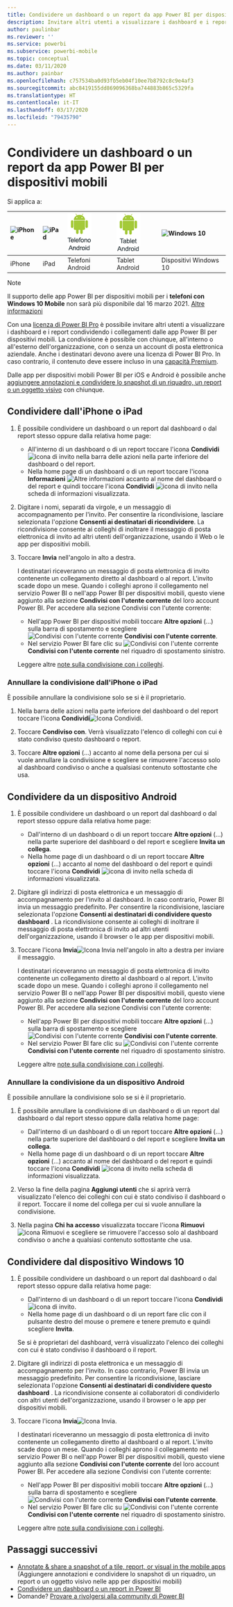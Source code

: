 ```yaml
---
title: Condividere un dashboard o un report da app Power BI per dispositivi mobili
description: Invitare altri utenti a visualizzare i dashboard e i report condividendo i collegamenti dalle app Power BI per dispositivi mobili. Come fare.
author: paulinbar
ms.reviewer: ''
ms.service: powerbi
ms.subservice: powerbi-mobile
ms.topic: conceptual
ms.date: 03/11/2020
ms.author: painbar
ms.openlocfilehash: c757534ba0d93fb5eb04f10ee7b8792c8c9e4af3
ms.sourcegitcommit: abc8419155dd869096368ba744883b865c5329fa
ms.translationtype: HT
ms.contentlocale: it-IT
ms.lasthandoff: 03/17/2020
ms.locfileid: "79435790"
---
```

# <a name="share-a-dashboard-or-report-from-the-power-bi-mobile-apps"></a>Condividere un dashboard o un report da app Power BI per dispositivi mobili
Si applica a:

| ![iPhone](./media/mobile-share-dashboard-from-the-mobile-apps/iphone-logo-50-px.png) | ![iPad](./media/mobile-share-dashboard-from-the-mobile-apps/ipad-logo-50-px.png) | ![Telefono Android](./media/mobile-share-dashboard-from-the-mobile-apps/android-phone-logo-50-px.png) | ![Tablet Android](./media/mobile-share-dashboard-from-the-mobile-apps/android-tablet-logo-50-px.png) | ![Windows 10](./media/mobile-share-dashboard-from-the-mobile-apps/win-10-logo-50-px.png) |
|:--- |:--- |:--- |:--- |:--- |
| iPhone |iPad |Telefoni Android |Tablet Android |Dispositivi Windows 10 |

>[!NOTE]
>Il supporto delle app Power BI per dispositivi mobili per i **telefoni con Windows 10 Mobile** non sarà più disponibile dal 16 marzo 2021. [Altre informazioni](https://go.microsoft.com/fwlink/?linkid=2121400)

Con una [licenza di Power BI Pro](../../service-features-license-type.md) è possibile invitare altri utenti a visualizzare i dashboard e i report condividendo i collegamenti dalle app Power BI per dispositivi mobili. La condivisione è possibile con chiunque, all'interno o all'esterno dell'organizzazione, con o senza un account di posta elettronica aziendale. Anche i destinatari devono avere una licenza di Power BI Pro. In caso contrario, il contenuto deve essere incluso in una [capacità Premium](../../service-premium-what-is.md).

Dalle app per dispositivi mobili Power BI per iOS e Android è possibile anche [aggiungere annotazioni e condividere lo snapshot di un riquadro, un report o un oggetto visivo](mobile-annotate-and-share-a-tile-from-the-mobile-apps.md) con chiunque. 

## <a name="share-from-your-iphone-or-ipad"></a>Condividere dall'iPhone o iPad

1. È possibile condividere un dashboard o un report dal dashboard o dal report stesso oppure dalla relativa home page:
    *  All'interno di un dashboard o di un report toccare l'icona **Condividi** ![icona di invito](././media/mobile-share-dashboard-from-the-mobile-apps/power-bi-android-invite-icon-ss.png) nella barra delle azioni nella parte inferiore del dashboard o del report.
    *  Nella home page di un dashboard o di un report toccare l'icona **Informazioni** ![Altre informazioni](./media/mobile-share-dashboard-from-the-mobile-apps/power-bi-more-info-icon.png) accanto al nome del dashboard o del report e quindi toccare l'icona **Condividi** ![icona di invito](./media/mobile-share-dashboard-from-the-mobile-apps/power-bi-android-invite-icon-ss.png) nella scheda di informazioni visualizzata.
2. Digitare i nomi, separati da virgole, e un messaggio di accompagnamento per l'invito. Per consentire la ricondivisione, lasciare selezionata l'opzione **Consenti ai destinatari di ricondividere**. La ricondivisione consente ai colleghi di inoltrare il messaggio di posta elettronica di invito ad altri utenti dell'organizzazione, usando il Web o le app per dispositivi mobili.
3. Toccare **Invia** nell'angolo in alto a destra.
   
   I destinatari riceveranno un messaggio di posta elettronica di invito contenente un collegamento diretto al dashboard o al report. L'invito scade dopo un mese. Quando i colleghi aprono il collegamento nel servizio Power BI o nell'app Power BI per dispositivi mobili, questo viene aggiunto alla sezione **Condivisi con l'utente corrente** del loro account Power BI. Per accedere alla sezione Condivisi con l'utente corrente:
   
   * Nell'app Power BI per dispositivi mobili toccare **Altre opzioni** (...) sulla barra di spostamento e scegliere ![Condivisi con l'utente corrente](./././media/mobile-share-dashboard-from-the-mobile-apps/power-bi-shared-with-me-icon.png) **Condivisi con l'utente corrente**.
   * Nel servizio Power BI fare clic su ![Condivisi con l'utente corrente](./././media/mobile-share-dashboard-from-the-mobile-apps/power-bi-shared-with-me-icon.png) **Condivisi con l'utente corrente** nel riquadro di spostamento sinistro.
   
   Leggere altre [note sulla condivisione con i colleghi](../../service-share-dashboards.md).

### <a name="unshare-from-your-iphone-or-ipad"></a>Annullare la condivisione dall'iPhone o iPad
È possibile annullare la condivisione solo se si è il proprietario.

1. Nella barra delle azioni nella parte inferiore del dashboard o del report toccare l'icona **Condividi**![Icona Condividi](././media/mobile-share-dashboard-from-the-mobile-apps/power-bi-android-invite-icon-ss.png).
2. Toccare **Condiviso con**. Verrà visualizzato l'elenco di colleghi con cui è stato condiviso questo dashboard o report.

3. Toccare **Altre opzioni** (...) accanto al nome della persona per cui si vuole annullare la condivisione e scegliere se rimuovere l'accesso solo al dashboard condiviso o anche a qualsiasi contenuto sottostante che usa.



## <a name="share-from-your-android-device"></a>Condividere da un dispositivo Android
1. È possibile condividere un dashboard o un report dal dashboard o dal report stesso oppure dalla relativa home page:
    *  Dall'interno di un dashboard o di un report toccare **Altre opzioni** (...) nella parte superiore del dashboard o del report e scegliere **Invita un collega**.
    *  Nella home page di un dashboard o di un report toccare **Altre opzioni** (...) accanto al nome del dashboard o del report e quindi toccare l'icona **Condividi** ![icona di invito](./media/mobile-share-dashboard-from-the-mobile-apps/power-bi-android-invite-icon-ss.png) nella scheda di informazioni visualizzata.
 
2. Digitare gli indirizzi di posta elettronica e un messaggio di accompagnamento per l'invito al dashboard. In caso contrario, Power BI invia un messaggio predefinito. Per consentire la ricondivisione, lasciare selezionata l'opzione **Consenti ai destinatari di condividere questo dashboard** . La ricondivisione consente ai colleghi di inoltrare il messaggio di posta elettronica di invito ad altri utenti dell'organizzazione, usando il browser o le app per dispositivi mobili.
   
3. Toccare l'icona **Invia**![Icona Invia](./media/mobile-share-dashboard-from-the-mobile-apps/power-bi-android-send-icon.png) nell'angolo in alto a destra per inviare il messaggio.
   
    I destinatari riceveranno un messaggio di posta elettronica di invito contenente un collegamento diretto al dashboard o al report. L'invito scade dopo un mese. Quando i colleghi aprono il collegamento nel servizio Power BI o nell'app Power BI per dispositivi mobili, questo viene aggiunto alla sezione **Condivisi con l'utente corrente** del loro account Power BI. Per accedere alla sezione Condivisi con l'utente corrente:
   * Nell'app Power BI per dispositivi mobili toccare **Altre opzioni** (...) sulla barra di spostamento e scegliere ![Condivisi con l'utente corrente](./././media/mobile-share-dashboard-from-the-mobile-apps/power-bi-shared-with-me-icon.png) **Condivisi con l'utente corrente**.
   * Nel servizio Power BI fare clic su ![Condivisi con l'utente corrente](./././media/mobile-share-dashboard-from-the-mobile-apps/power-bi-shared-with-me-icon.png) **Condivisi con l'utente corrente** nel riquadro di spostamento sinistro.
   
   Leggere altre [note sulla condivisione con i colleghi](../../service-share-dashboards.md).


### <a name="unshare-from-your-android-device"></a>Annullare la condivisione da un dispositivo Android
È possibile annullare la condivisione solo se si è il proprietario.

1. È possibile annullare la condivisione di un dashboard o di un report dal dashboard o dal report stesso oppure dalla relativa home page:
    *  Dall'interno di un dashboard o di un report toccare **Altre opzioni** (...) nella parte superiore del dashboard o del report e scegliere **Invita un collega**.
    *  Nella home page di un dashboard o di un report toccare **Altre opzioni** (...) accanto al nome del dashboard o del report e quindi toccare l'icona **Condividi** ![icona di invito](./media/mobile-share-dashboard-from-the-mobile-apps/power-bi-android-invite-icon-ss.png) nella scheda di informazioni visualizzata.

2. Verso la fine della pagina **Aggiungi utenti** che si aprirà verrà visualizzato l'elenco dei colleghi con cui è stato condiviso il dashboard o il report. Toccare il nome del collega per cui si vuole annullare la condivisione.
3. Nella pagina **Chi ha accesso** visualizzata toccare l'icona **Rimuovi** ![icona Rimuovi](./media/mobile-share-dashboard-from-the-mobile-apps/power-bi-android-remove-icon.png) e scegliere se rimuovere l'accesso solo al dashboard condiviso o anche a qualsiasi contenuto sottostante che usa.

## <a name="share-from-your-windows-10-device"></a>Condividere dal dispositivo Windows 10

1. È possibile condividere un dashboard o un report dal dashboard o dal report stesso oppure dalla relativa home page:
    * Dall'interno di un dashboard o di un report toccare l'icona **Condividi** ![icona di invito](./media/mobile-share-dashboard-from-the-mobile-apps/power-bi-android-invite-icon-ss.png).
    * Nella home page di un dashboard o di un report fare clic con il pulsante destro del mouse o premere e tenere premuto e quindi scegliere **Invita**.
   
   Se si è proprietari del dashboard, verrà visualizzato l'elenco dei colleghi con cui è stato condiviso il dashboard o il report.

2. Digitare gli indirizzi di posta elettronica e un messaggio di accompagnamento per l'invito. In caso contrario, Power BI invia un messaggio predefinito. Per consentire la ricondivisione, lasciare selezionata l'opzione **Consenti ai destinatari di condividere questo dashboard** . La ricondivisione consente ai collaboratori di condividerlo con altri utenti dell'organizzazione, usando il browser o le app per dispositivi mobili.
   
3. Toccare l'icona **Invia**![Icona Invia](./media/mobile-share-dashboard-from-the-mobile-apps/pbi_win10ph_sendicon.png).
   
    I destinatari riceveranno un messaggio di posta elettronica di invito contenente un collegamento diretto al dashboard o al report. L'invito scade dopo un mese. Quando i colleghi aprono il collegamento nel servizio Power BI o nell'app Power BI per dispositivi mobili, questo viene aggiunto alla sezione **Condivisi con l'utente corrente** del loro account Power BI. Per accedere alla sezione Condivisi con l'utente corrente:
   
   * Nell'app Power BI per dispositivi mobili toccare **Altre opzioni** (...) sulla barra di spostamento e scegliere ![Condivisi con l'utente corrente](./././media/mobile-share-dashboard-from-the-mobile-apps/power-bi-shared-with-me-icon.png) **Condivisi con l'utente corrente**.
   * Nel servizio Power BI fare clic su ![Condivisi con l'utente corrente](./././media/mobile-share-dashboard-from-the-mobile-apps/power-bi-shared-with-me-icon.png) **Condivisi con l'utente corrente** nel riquadro di spostamento sinistro.
   
   Leggere altre [note sulla condivisione con i colleghi](../../service-share-dashboards.md).

## <a name="next-steps"></a>Passaggi successivi
* [Annotate & share a snapshot of a tile, report, or visual in the mobile apps](mobile-annotate-and-share-a-tile-from-the-mobile-apps.md) (Aggiungere annotazioni e condividere lo snapshot di un riquadro, un report o un oggetto visivo nelle app per dispositivi mobili)
* [Condividere un dashboard o un report in Power BI](../../service-share-dashboards.md)
* Domande? [Provare a rivolgersi alla community di Power BI](https://community.powerbi.com/)

